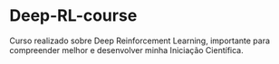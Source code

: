 # Deep-RL-course
Curso realizado sobre Deep Reinforcement Learning, importante para compreender melhor e desenvolver minha Iniciação Científica.

